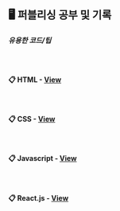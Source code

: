 ## 🖥 퍼블리싱 공부 및 기록

##### 유용한 코드/팁
<br>

#### 📋 HTML - [View](https://github.com/swon1/study/blob/master/HTML/etc.md)
<br>

#### 📋 CSS - [View](https://github.com/swon1/study/blob/master/CSS/etc.md)
<br>

#### 📋 Javascript - [View](https://github.com/swon1/study/blob/master/JS/etc.md)
<br>

#### 📋 React.js - [View]()
